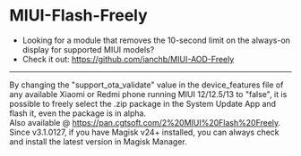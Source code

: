 # MIUI-Flash-Freely

- Looking for a module that removes the 10-second limit on the always-on display for supported MIUI models?  
- Check it out: <https://github.com/ianchb/MIUI-AOD-Freely>  
--------


By changing the "support_ota_validate" value in the device_features file of any available Xiaomi or Redmi phone running MIUI 12/12.5/13 to "false", it is possible to freely select the .zip package in the System Update App and flash it, even the package is in alpha.  
Also available @ <https://pan.cgtsoft.com/2%20MIUI%20Flash%20Freely>.  
Since v3.1.0127, if you have Magisk v24+ installed, you can always check and install the latest version in Magisk Manager.

